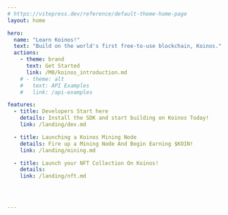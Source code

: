 ```yaml
---
# https://vitepress.dev/reference/default-theme-home-page
layout: home

hero:
  name: "Learn Koinos!"
  text: "Build on the world's first free-to-use blockchain, Koinos."
  actions:
    - theme: brand
      text: Get Started
      link: /M0/koinos_introduction.md
    # - theme: alt
    #   text: API Examples
    #   link: /api-examples

features:
  - title: Developers Start here
    details: Install the SDK and start building on Koinos Today!
    link: /landing/dev.md

  - title: Launching a Koinos Mining Node
    details: Fire up a Mining Node And Begin Earning $KOIN!
    link: /landing/mining.md

  - title: Launch your NFT Collection On Koinos!
    details: 
    link: /landing/nft.md




---
```

